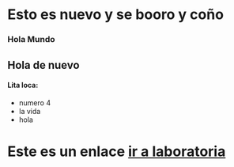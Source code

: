 # Esto es nuevo y se booro y coño 
### Hola Mundo
## Hola de nuevo 
 

#### Lita loca:

 * numero 4
 * la vida 
 * hola

 # Este es un enlace [ir a laboratoria](http://www.laboratoria.cl)
